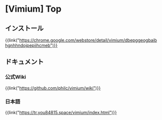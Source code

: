# [Vimium] Top


インストール
------------

{{link("https://chrome.google.com/webstore/detail/vimium/dbepggeogbaibhgnhhndojpepiihcmeb")}}


ドキュメント
------------

### 公式Wiki

{{link("https://github.com/philc/vimium/wiki")}}

### 日本語

{{link("https://tr.you84815.space/vimium/index.html")}}
